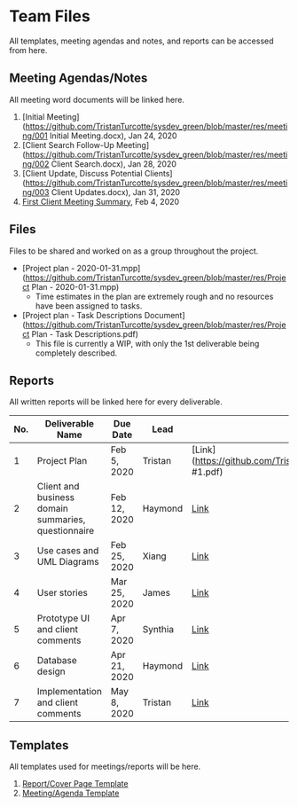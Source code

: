 # Team Files
All templates, meeting agendas and notes, and reports can be accessed from here.

## Meeting Agendas/Notes
All meeting word documents will be linked here.

1. [Initial Meeting](https://github.com/TristanTurcotte/sysdev_green/blob/master/res/meeting/001 Initial Meeting.docx), Jan 24, 2020
2. [Client Search Follow-Up Meeting](https://github.com/TristanTurcotte/sysdev_green/blob/master/res/meeting/002 Client Search.docx), Jan 28, 2020
3. [Client Update, Discuss Potential Clients](https://github.com/TristanTurcotte/sysdev_green/blob/master/res/meeting/003 Client Updates.docx), Jan 31, 2020
4. [First Client Meeting Summary](), Feb 4, 2020

## Files
Files to be shared and worked on as a group throughout the project.

* [Project plan - 2020-01-31.mpp](https://github.com/TristanTurcotte/sysdev_green/blob/master/res/Project Plan - 2020-01-31.mpp)
   * Time estimates in the plan are extremely rough and no resources have been assigned to tasks.
* [Project plan - Task Descriptions Document](https://github.com/TristanTurcotte/sysdev_green/blob/master/res/Project Plan - Task Descriptions.pdf)
   * This file is currently a WIP, with only the 1st deliverable being completely described.

## Reports
All written reports will be linked here for every deliverable.

|No.|Deliverable Name|Due Date|Lead|Link
|---|----------------|--------|----|----|
|1  |Project Plan|Feb 5, 2020|Tristan|[Link](https://github.com/TristanTurcotte/sysdev_green/blob/master/res/reports/Deliverable #1.pdf)
|2  |Client and business domain summaries, questionnaire|Feb 12, 2020|Haymond|[Link]()
|3  |Use cases and UML Diagrams|Feb 25, 2020|Xiang|[Link]()
|4  |User stories|Mar 25, 2020|James|[Link]()
|5  |Prototype UI and client comments|Apr 7, 2020|Synthia|[Link]()
|6  |Database design|Apr 21, 2020|Haymond|[Link]()
|7  |Implementation and client comments|May 8, 2020|Tristan|[Link]()

## Templates
All templates used for meetings/reports will be here.

1. [Report/Cover Page Template](https://docs.google.com/document/d/1OwhacH2FHw6TUT56dmdQ8gZMzO00ScpSv9P0zFT2nHw/edit?usp=sharing)
2. [Meeting/Agenda Template](https://docs.google.com/document/d/1Jr9nIwXakM2yRtO8-iuZ0q2T5qW9Tq6WGon1_e6_lBw/edit?usp=sharing)
